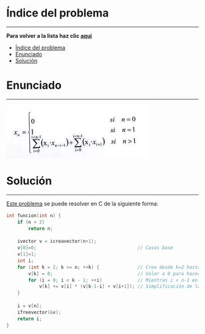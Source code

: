 # Índice del problema

***

**Para volver a la lista haz clic [aquí](./Index.md)**

<!-- TOC -->
* [Índice del problema](#índice-del-problema)
* [Enunciado](#enunciado)
* [Solución](#solución)
<!-- TOC -->

# Enunciado

***

![Función recursiva de Programación dinámica](./parcial3.jpeg "Función recursiva de Programación dinámica")

# Solución

***

[Este problema](#enunciado) se puede resolver en C de la siguiente forma:

```c
int funcion(int n) {
    if (n < 2) 
        return n;

    ivector v = icreavector(n+1);
    v[0]=0;                                     // Casos base
    v[1]=1;
    int i;
    for (int k = 2; k <= n; ++k) {              // Creo desde k=2 hasta el valor n incluido
        v[k] = 0;                               // Valor a 0 para hacer la sumatoria
        for (i = 0; i < k - 1; ++i)             // Mientras i < n-1 en cada etapa k
            v[k] += v[i] * (v[k-1-i] + v[i+1]); // Simplificación de la fórmula.
    }

    i = v[n];
    ifreevector(&v);
    return i;
}
```

